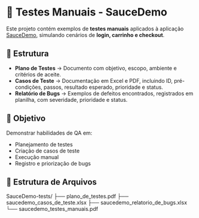 # 🧪 Testes Manuais - SauceDemo

Este projeto contém exemplos de **testes manuais** aplicados à aplicação [SauceDemo](https://www.saucedemo.com/), simulando cenários de **login, carrinho e checkout**.

## 📂 Estrutura
- **Plano de Testes** → Documento com objetivo, escopo, ambiente e critérios de aceite.
- **Casos de Teste** → Documentação em Excel e PDF, incluindo ID, pré-condições, passos, resultado esperado, prioridade e status.
- **Relatório de Bugs** → Exemplos de defeitos encontrados, registrados em planilha, com severidade, prioridade e status.

## 🎯 Objetivo
Demonstrar habilidades de QA em:
- Planejamento de testes
- Criação de casos de teste
- Execução manual
- Registro e priorização de bugs

## 📁 Estrutura de Arquivos
SauceDemo-tests/
├── plano_de_testes.pdf
├── saucedemo_casos_de_teste.xlsx
├── saucedemo_relatorio_de_bugs.xlsx
└── saucedemo_testes_manuais.pdf
